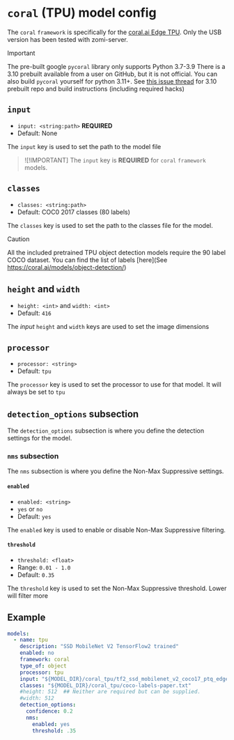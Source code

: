 # `coral` (TPU) model config
The `coral` `framework` is specifically for the [coral.ai Edge TPU](https://coral.ai/products/). 
Only the USB version has been tested with zomi-server.

>[!IMPORTANT]
> The pre-built google `pycoral` library only supports Python 3.7-3.9
> There is a 3.10 prebuilt available from a user on GitHub, but it is not official.
> You can also build `pycoral` yourself for python 3.11+.
> See [this issue thread](https://github.com/google-coral/pycoral/issues/85) for 
> 3.10 prebuilt repo and build instructions (including required hacks)

## `input`
- `input: <string:path>` **REQUIRED**
- Default: None

The `input` key is used to set the path to the model file

>![!IMPORTANT]
> The `input` key is **REQUIRED** for `coral` `framework` models.

## `classes`
- `classes: <string:path>`
- Default: COC0 2017 classes (80 labels)

The `classes` key is used to set the path to the classes file for the model.

>[!CAUTION]
> All the included pretrained TPU object detection models require the 90 label COCO dataset.
> You can find the list of labels [here](See https://coral.ai/models/object-detection/)

## `height` and `width`
- `height: <int>` and `width: <int>`
- Default: `416`

The *input* `height` and `width` keys are used to set the image dimensions

## `processor`
- `processor: <string>`
- Default: `tpu`

The `processor` key is used to set the processor to use for that model. It will always be set to `tpu`

## `detection_options` subsection
The `detection_options` subsection is where you define the detection settings for the model.

### `nms` subsection
The `nms` subsection is where you define the Non-Max Suppressive settings.

#### `enabled`
- `enabled: <string>`
- `yes` or `no`
- Default: `yes`

The `enabled` key is used to enable or disable Non-Max Suppressive filtering.

#### `threshold`
- `threshold: <float>`
- Range: `0.01 - 1.0`
- Default: `0.35`

The `threshold` key is used to set the Non-Max Suppressive threshold. Lower will filter more

## Example
```yaml
models:
  - name: tpu
    description: "SSD MobileNet V2 TensorFlow2 trained"
    enabled: no
    framework: coral
    type_of: object
    processor: tpu
    input: "${MODEL_DIR}/coral_tpu/tf2_ssd_mobilenet_v2_coco17_ptq_edgetpu.tflite"
    classes: "${MODEL_DIR}/coral_tpu/coco-labels-paper.txt"
    #height: 512  ## Neither are required but can be supplied.
    #width: 512
    detection_options:
      confidence: 0.2
      nms:
        enabled: yes
        threshold: .35
```